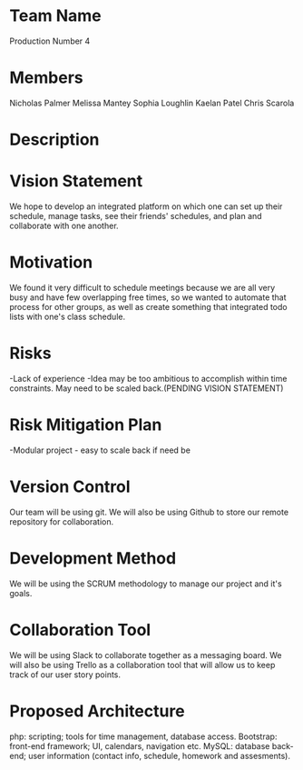 # Team Name
Production Number 4

# Members
Nicholas Palmer
Melissa Mantey
Sophia Loughlin
Kaelan Patel
Chris Scarola

# Description

# Vision Statement
We hope to develop an integrated platform on which one can set up their schedule, manage tasks, see their friends' schedules, and plan and collaborate with one another. 
# Motivation
We found it very difficult to schedule meetings because we are all very busy and have few overlapping free times, so we wanted to automate that process for other groups, as well as create something that integrated todo lists with one's class schedule.
# Risks
-Lack of experience
-Idea may be too ambitious to accomplish within time constraints. May need to be scaled back.(PENDING VISION STATEMENT) 


# Risk Mitigation Plan
-Modular project - easy to scale back if need be
# Version Control
Our team will be using git. We will also be using Github to store our remote repository for collaboration. 

# Development Method
We will be using the SCRUM methodology to manage our project and it's goals. 

# Collaboration Tool
We will be using Slack to collaborate together as a messaging board. We will also be using Trello as a collaboration tool that will allow us to keep track of our user story points. 

# Proposed Architecture
php: scripting; tools for time management, database access.
Bootstrap: front-end framework; UI, calendars, navigation etc.
MySQL: database back-end; user information (contact info, schedule, homework and assesments). 
